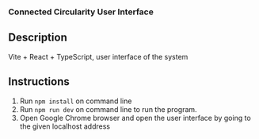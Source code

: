 ### Connected Circularity User Interface

## Description

Vite + React + TypeScript, user interface of the system

## Instructions

1. Run `npm install` on command line
2. Run `npm run dev` on command line to run the program.
3. Open Google Chrome browser and open the user interface by going to the given localhost address